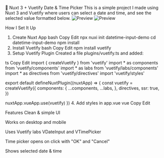 📅 Nuxt 3 + Vuetify Date & Time Picker
This is a simple project I made using Nuxt 3 and Vuetify where users can select a date and time, and see the selected value formatted below.
![Preview](./screenshot.png)
![Preview](./screenshot2.png)

 How I Set It Up
1. Create Nuxt App
bash
Copy
Edit
npx nuxi init datetime-input-demo
cd datetime-input-demo
npm install
2. Install Vuetify
bash
Copy
Edit
npm install vuetify
3. Setup Vuetify Plugin
Created a file plugins/vuetify.ts and added:

ts
Copy
Edit
import { createVuetify } from 'vuetify'
import * as components from 'vuetify/components'
import * as labs from 'vuetify/labs/components'
import * as directives from 'vuetify/directives'
import 'vuetify/styles'

export default defineNuxtPlugin((nuxtApp) => {
  const vuetify = createVuetify({
    components: {
      ...components,
      ...labs,
    },
    directives,
    ssr: true,
  })

  nuxtApp.vueApp.use(vuetify)
})
4. Add styles in app.vue
vue
Copy
Edit
<script setup>
import 'vuetify/styles'
</script>
Features
Clean & simple UI

Works on desktop and mobile

Uses Vuetify labs VDateInput and VTimePicker

Time picker opens on click with "OK" and "Cancel"

Shows selected date & time

